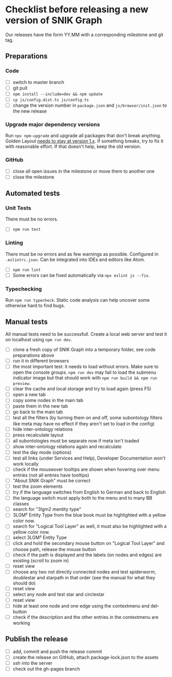 # Checklist before releasing a new version of SNIK Graph

Our releases have the form YY.MM with a corresponding milestone and git tag.

## Preparations

### Code

- [ ] switch to master branch
- [ ] git pull
- [ ] `npm install --include=dev && npm update`
- [ ] `cp js/config.dist.ts js/config.ts`
- [ ] change the version number in `package.json` and `js/browser/init.json` to the new release

### Upgrade major dependency versions

Run `npx npm-upgrade` and upgrade all packages that don't break anything.
Golden Layout [needs to stay at version 1.x](https://github.com/snikproject/graph/issues/372).
If something breaks, try to fix it with reasonable effort.
If that doesn't help, keep the old version.

### GitHub

- [ ] close all open issues in the milestone or move them to another one
- [ ] close the milestone

## Automated tests

### Unit Tests

There must be no errors.

- [ ] `npm run test`

### Linting

There must be no errors and as few warnings as possible.
Configured in `.eslintrc.json`.
Can be integrated into IDEs and editors like Atom.

- [ ] `npm run lint`
- [ ] Some errors can be fixed automatically via `npx eslint js --fix`.

### Typechecking

Run `npm run typecheck`.
Static code analysis can help uncover some otherwise hard to find bugs.

## Manual tests

All manual tests need to be successfull.
Create a local web server and test it on localhost using `npm run dev`.

- [ ] clone a fresh copy of SNIK Graph into a temporary folder, see code preparations above
- [ ] run it in different browsers
- [ ] the most important test: it needs to load without errors. Make sure to open the console groups. `npm run dev` may fail to load the submenu indicator image but that should work with `npm run build && npm run preview`.
- [ ] clear the cache and local storage and try to load again (press F5)
- [ ] open a new tab
- [ ] copy some nodes in the main tab
- [ ] paste them in the new tab
- [ ] go back to the main tab
- [ ] test all the filters (by turning them on and off, some subontology filters like meta may have no effect if they aren't set to load in the config)
- [ ] hide inter-ontology relations
- [ ] press recalculate layout
- [ ] all subontologies must be separate now if meta isn't loaded
- [ ] show inter-ontology relations again and recalculate
- [ ] test the day mode (options)
- [ ] test all links (under Services and Help), Developer Documentation won't work locally
- [ ] check if the mouseover tooltips are shown when hovering over menu entries (not all entries have tooltips)
- [ ] "About SNIK Graph" must be correct
- [ ] test the zoom elements
- [ ] try if the language switches from English to German and back to English
- [ ] the language switch must apply both to the menu and to many BB classes
- [ ] search for "3lgm2 mentity type"
- [ ] 3LGM² Entity Type from the blue book must be highlighted with a yellow color now.
- [ ] search for "Logical Tool Layer" as well, it must also be highlighted with a yellow color now.
- [ ] select 3LGM² Entity Type
- [ ] click and hold the secondary mouse button on "Logical Tool Layer" and choose path, release the mouse button
- [ ] check if the path is displayed and the labels (on nodes and edges) are existing (scroll to zoom in)
- [ ] reset view
- [ ] choose any two not directly connected nodes and test spiderworm, doublestar and starpath in that order (see the manual for what they should do)
- [ ] reset view
- [ ] select any node and test star and circlestar
- [ ] reset view
- [ ] hide at least one node and one edge using the contextmenu and del-button
- [ ] check if the description and the other entries in the contextmenu are working

## Publish the release

- [ ] add, commit and push the release commit
- [ ] create the release on GitHub, attach package-lock.json to the assets
- [ ] ssh into the server
- [ ] check out the gh-pages branch
